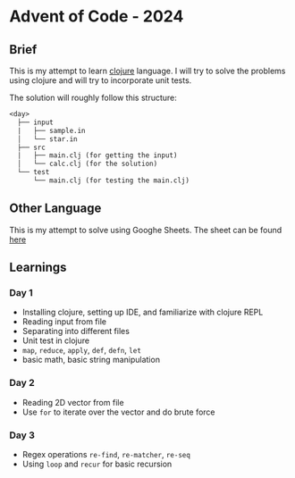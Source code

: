# Advent of Code - 2024

## Brief

This is my attempt to learn [clojure](https://clojure.org/) language. I will try to solve the problems using clojure and will try to incorporate unit tests.

The solution will roughly follow this structure:

```txt
<day>
  ├── input
  |   ├── sample.in
  │   └── star.in
  ├── src
  |   ├── main.clj (for getting the input)
  │   └── calc.clj (for the solution)
  └── test
      └── main.clj (for testing the main.clj)
```

## Other Language

This is my attempt to solve using Googhe Sheets. The sheet can be found [here](https://docs.google.com/spreadsheets/d/1J0_s6Qru7S0bcDWFz4C_9dLVCnyoUltKFkDm2KEm9TA)

## Learnings

### Day 1

- Installing clojure, setting up IDE, and familiarize with clojure REPL
- Reading input from file
- Separating into different files
- Unit test in clojure
- `map`, `reduce`, `apply`, `def`, `defn`, `let`
- basic math, basic string manipulation

### Day 2

- Reading 2D vector from file
- Use `for` to iterate over the vector and do brute force

### Day 3

- Regex operations `re-find`, `re-matcher`, `re-seq`
- Using `loop` and `recur` for basic recursion
